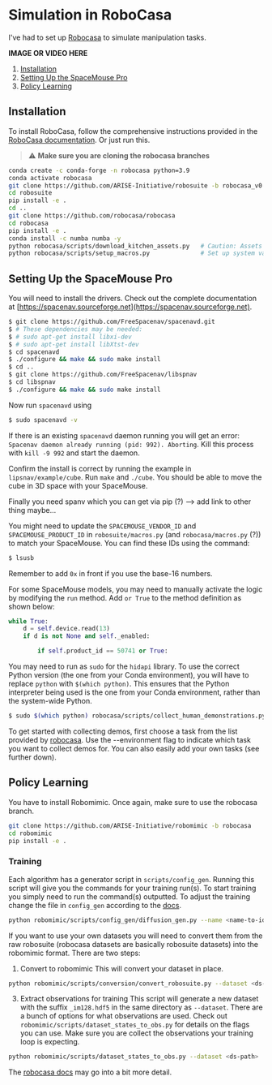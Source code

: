 # Simulation in RoboCasa
I've had to set up <a href="https://robocasa.ai">Robocasa</a> to simulate manipulation tasks.

**IMAGE OR VIDEO HERE**

1. <a href="#installation">Installation</a>
2. <a href="#setting-up-the-spacemouse-pro">Setting Up the SpaceMouse Pro</a>
3. <a href="#policy-learning">Policy Learning</a>

## Installation

To install RoboCasa, follow the comprehensive instructions provided in the [RoboCasa documentation](https://github.com/robocasa/robocasa). Or just run this. 
> :warning: **Make sure you are cloning the robocasa branches**
```bash
conda create -c conda-forge -n robocasa python=3.9
conda activate robocasa
git clone https://github.com/ARISE-Initiative/robosuite -b robocasa_v0.1
cd robosuite
pip install -e .
cd ..
git clone https://github.com/robocasa/robocasa
cd robocasa
pip install -e .
conda install -c numba numba -y
python robocasa/scripts/download_kitchen_assets.py   # Caution: Assets to be downloaded are around 5GB.
python robocasa/scripts/setup_macros.py              # Set up system variables.
```


## Setting Up the SpaceMouse Pro

You will need to install the drivers. Check out the complete documentation at [https://spacenav.sourceforge.net](https://spacenav.sourceforge.net).

```bash
$ git clone https://github.com/FreeSpacenav/spacenavd.git
$ # These dependencies may be needed:
$ # sudo apt-get install libxi-dev
$ # sudo apt-get install libXtst-dev
$ cd spacenavd
$ ./configure && make && sudo make install
$ cd ..
$ git clone https://github.com/FreeSpacenav/libspnav
$ cd libspnav
$ ./configure && make && sudo make install
```
Now run `spacenavd` using 
```bash
$ sudo spacenavd -v
```
If there is an existing `spacenavd` daemon running you will get an error: `Spacenav daemon already running (pid: 992). Aborting`. Kill this process with `kill -9 992` and start the daemon.

Confirm the install is correct by running the example in `lipsnav/example/cube`. Run `make` and `./cube`. You should be able to move the cube in 3D space with your SpaceMouse.

Finally you need spanv which you can get via pip (?) --> add link to other thing maybe...


You might need to update the `SPACEMOUSE_VENDOR_ID` and `SPACEMOUSE_PRODUCT_ID` in `robosuite/macros.py` (and `robocasa/macros.py` (?)) to match your SpaceMouse. You can find these IDs using the command:

```bash
$ lsusb
```
Remember to add `0x` in front if you use the base-16 numbers.

For some SpaceMouse models, you may need to manually activate the logic by modifying the `run` method. Add `or True` to the method definition as shown below:

``` python
while True:
    d = self.device.read(13)
    if d is not None and self._enabled:

        if self.product_id == 50741 or True:
```
You may need to run as `sudo` for the `hidapi` library. To use the correct Python version (the one from your Conda environment), you will have to replace `python` with `$(which python)`. This ensures that the Python interpreter being used is the one from your Conda environment, rather than the system-wide Python.
```bash
$ sudo $(which python) robocasa/scripts/collect_human_demonstrations.py --device spacemouse 
```
To get started with collecting demos, first choose a task from the list provided by [robocasa](https://robocasa.ai/docs/tasks_scenes_assets/atomic_tasks.html). Use the --environment flag to indicate which task you want to collect demos for. You can also easily add your own tasks (see further down).

## Policy Learning
You have to install Robomimic. Once again, make sure to use the robocasa branch.
```bash
git clone https://github.com/ARISE-Initiative/robomimic -b robocasa
cd robomimic
pip install -e .
```

### Training
Each algorithm has a generator script in `scripts/config_gen`. Running this script will give you the commands for your training run(s). To start training you simply need to run the command(s) outputted. To adjust the training change the file in `config_gen` according to the [docs](https://robomimic.github.io/docs/tutorials/hyperparam_scan.html#step-3-set-hyperparameter-values). 
```bash
python robomimic/scripts/config_gen/diffusion_gen.py --name <name-to-identify-later>
```

If you want to use your own datasets you will need to convert them from the raw robosuite (robocasa datasets are basically robosuite datasets) into the robomimic format. There are two steps:
1. Convert to robomimic
This will convert your dataset in place.
```bash
python robomimic/scripts/conversion/convert_robosuite.py --dataset <ds-path>
```
3. Extract observations for training
This script will generate a new dataset with the suffix `_im128.hdf5` in the same directory as `--dataset`. There are a bunch of options for what observations are used. Check out `robomimic/scripts/dataset_states_to_obs.py` for details on the flags you can use. Make sure you are collect the observations your training loop is expecting. 
```bash
python robomimic/scripts/dataset_states_to_obs.py --dataset <ds-path>
```

The [robocasa docs](https://robocasa.ai/docs/use_cases/policy_learning.html) may go into a bit more detail.


